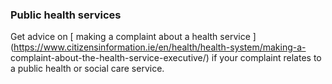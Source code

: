 ###  **Public health services**

Get advice on [ making a complaint about a health service
](https://www.citizensinformation.ie/en/health/health-system/making-a-
complaint-about-the-health-service-executive/) if your complaint relates to a
public health or social care service.

